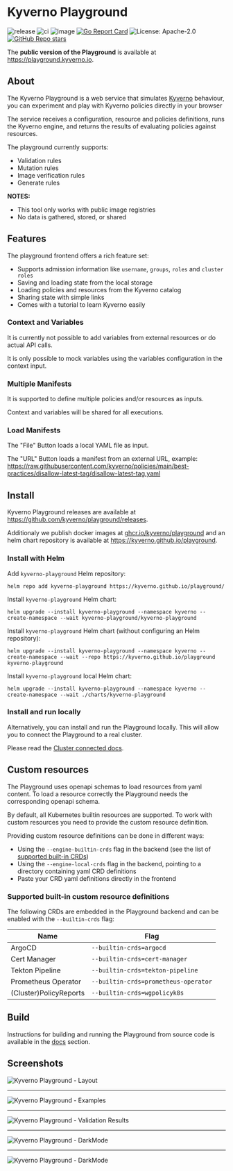 # Kyverno Playground

![release](https://github.com/kyverno/playground/workflows/release/badge.svg)
![ci](https://github.com/kyverno/playground/workflows/ci/badge.svg)
![image](https://github.com/kyverno/playground/workflows/image/badge.svg)
[![Go Report Card](https://goreportcard.com/badge/github.com/kyverno/playground/backend)](https://goreportcard.com/report/github.com/kyverno/playground/backend)
![License: Apache-2.0](https://img.shields.io/github/license/kyverno/playground?color=blue)
[![GitHub Repo stars](https://img.shields.io/github/stars/kyverno/playground)](https://github.com/kyverno/playground/stargazers)

The **public version of the Playground** is available at https://playground.kyverno.io.

## About

The Kyverno Playground is a web service that simulates [Kyverno](https://github.com/kyverno/kyverno) behaviour, you can experiment and play with Kyverno policies directly in your browser

The service receives a configuration, resource and policies definitions, runs the Kyverno engine, and returns the results of evaluating policies against resources.

The playground currently supports:
- Validation rules
- Mutation rules
- Image verification rules
- Generate rules


**NOTES:**
- This tool only works with public image registries
- No data is gathered, stored, or shared

## Features

The playground frontend offers a rich feature set:
- Supports admission information like `username`, `groups`, `roles` and `cluster roles`
- Saving and loading state from the local storage
- Loading policies and resources from the Kyverno catalog
- Sharing state with simple links
- Comes with a tutorial to learn Kyverno easily

### Context and Variables

It is currently not possible to add variables from external resources or do actual API calls.

It is only possible to mock variables using the variables configuration in the context input.

### Multiple Manifests

It is supported to define multiple policies and/or resources as inputs.

Context and variables will be shared for all executions.

### Load Manifests

The "File" Button loads a local YAML file as input.

The "URL" Button loads a manifest from an external URL, example: https://raw.githubusercontent.com/kyverno/policies/main/best-practices/disallow-latest-tag/disallow-latest-tag.yaml

## Install

Kyverno Playground releases are available at https://github.com/kyverno/playground/releases.

Additionaly we publish docker images at [ghcr.io/kyverno/playground](https://github.com/kyverno/playground/pkgs/container/playground) and an helm chart repository is available at https://kyverno.github.io/playground.

### Install with Helm

Add `kyverno-playground` Helm repository:

```shell
helm repo add kyverno-playground https://kyverno.github.io/playground/
```

Install `kyverno-playground` Helm chart:

```shell
helm upgrade --install kyverno-playground --namespace kyverno --create-namespace --wait kyverno-playground/kyverno-playground
```

Install `kyverno-playground` Helm chart (without configuring an Helm repository):
```shell
helm upgrade --install kyverno-playground --namespace kyverno --create-namespace --wait --repo https://kyverno.github.io/playground kyverno-playground
```

Install `kyverno-playground` local Helm chart:
```shell
helm upgrade --install kyverno-playground --namespace kyverno --create-namespace --wait ./charts/kyverno-playground
```

### Install and run locally

Alternatively, you can install and run the Playground locally. This will allow you to connect the Playground to a real cluster.

Please read the [Cluster connected docs](./docs/CLUSTER.md).

## Custom resources

The Playground uses openapi schemas to load resources from yaml content. To load a resource correctly the Playground needs the corresponding openapi schema.

By default, all Kubernetes builtin resources are supported. To work with custom resources you need to provide the custom resource definition.

Providing custom resource definitions can be done in different ways:
* Using the `--engine-builtin-crds` flag in the backend (see the list of [supported built-in CRDs](#supported-built-in-custom-resource-definitions))
* Using the `--engine-local-crds` flag in the backend, pointing to a directory containing yaml CRD definitions
* Paste your CRD yaml definitions directly in the frontend

### Supported built-in custom resource definitions

The following CRDs are embedded in the Playground backend and can be enabled with the `--builtin-crds` flag:

| Name | Flag |
| --- | --- |
| ArgoCD | `--builtin-crds=argocd` |
| Cert Manager | `--builtin-crds=cert-manager` |
| Tekton Pipeline | `--builtin-crds=tekton-pipeline` |
| Prometheus Operator | `--builtin-crds=prometheus-operator` |
| (Cluster)PolicyReports | `--builtin-crds=wgpolicyk8s` |

## Build

Instructions for building and running the Playground from source code is available in the [docs](./docs) section.

## Screenshots

![Kyverno Playground - Layout](./frontend/screens/dashboard.png?raw=true)

<hr />

![Kyverno Playground - Examples](./frontend/screens/tutorials.png?raw=true)

<hr />

![Kyverno Playground - Validation Results](./frontend/screens/results.png?raw=true)

<hr />

![Kyverno Playground - DarkMode](./frontend/screens/context.png?raw=true)

<hr />

![Kyverno Playground - DarkMode](./frontend/screens/share.png?raw=true)
